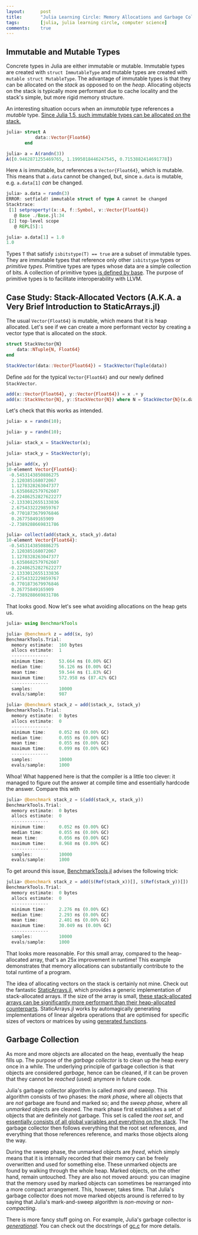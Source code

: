 ```yaml
---
layout:      post
title:       "Julia Learning Circle: Memory Allocations and Garbage Collection"
tags:        [julia, julia learning circle, computer science]
comments:    true
---
```


## Immutable and Mutable Types

Concrete types in Julia are either immutable or mutable.
Immutable types are created with `struct ImmutableType` and mutable types are created with `mutable struct MutableType`.
The advantage of immutable types is that they can be allocated on the _stack_ as opposed to on the _heap_.
Allocating objects on the stack is typically more performant due to cache locality and the stack's simple, but more rigid memory structure.

An interesting situation occurs when an _immutable_ type references a _mutable_ type.
[Since Julia 1.5, such immutable types can be allocated on the stack.](https://github.com/JuliaLang/julia/blob/release-1.5/NEWS.md#compilerruntime-improvements)

```julia
julia> struct A
           data::Vector{Float64}
       end

julia> a = A(randn(3))
A([0.9462871255469765, 1.1995018446247545, 0.7153882414691778])
```

Here `A` is immutable, but references a `Vector{Float64}`, which is mutable.
This means that `a.data` cannot be changed, but, since `a.data` is mutable, e.g. `a.data[1]` _can_ be changed.

```julia
julia> a.data = randn(3)
ERROR: setfield! immutable struct of type A cannot be changed
Stacktrace:
 [1] setproperty!(x::A, f::Symbol, v::Vector{Float64})
   @ Base ./Base.jl:34
 [2] top-level scope
   @ REPL[5]:1

julia> a.data[1] = 1.0
1.0
```

Types `T` that satisfy `isbitstype(T) == true` are a subset of immutable types.
They are immutable types that reference only other `isbitstype` types or _primitive types_.
Primitive types are types whose data are a simple collection of bits.
A collection of primitive types [is defined by base](https://docs.julialang.org/en/v1/manual/types/#Primitive-Types).
The purpose of primitive types is to facilitate interoperability with LLVM.

## Case Study: Stack-Allocated Vectors (A.K.A. a Very Brief Introduction to StaticArrays.jl)

The usual `Vector{Float64}` is mutable, which means that it is heap allocated.
Let's see if we can create a more performant vector by creating a vector type that is allocated on the _stack_.

```julia
struct StackVector{N}
    data::NTuple{N, Float64}
end

StackVector(data::Vector{Float64}) = StackVector(Tuple(data))
```

Define `add` for the typical `Vector{Float64}` and our newly defined `StackVector`.

```julia
add(x::Vector{Float64}, y::Vector{Float64}) = x .+ y
add(x::StackVector{N}, y::StackVector{N}) where N = StackVector{N}(x.data .+ y.data)
```

Let's check that this works as intended.

```julia
julia> x = randn(10);

julia> y = randn(10);

julia> stack_x = StackVector(x);

julia> stack_y = StackVector(y);

julia> add(x, y)
10-element Vector{Float64}:
 -0.5453143850886275
  2.120385168072067
  1.1278328263047377
  1.6358682579762607
 -0.22486252827622277
 -2.1333012655133836
  2.6754332229859767
 -0.7701873679976846
  0.26775849165909
 -2.7389288669831786

julia> collect(add(stack_x, stack_y).data)
10-element Vector{Float64}:
 -0.5453143850886275
  2.120385168072067
  1.1278328263047377
  1.6358682579762607
 -0.22486252827622277
 -2.1333012655133836
  2.6754332229859767
 -0.7701873679976846
  0.26775849165909
 -2.7389288669831786
```

That looks good.
Now let's see what avoiding allocations on the heap gets us.

```julia
julia> using BenchmarkTools

julia> @benchmark z = add($x, $y)
BenchmarkTools.Trial:
  memory estimate:  160 bytes
  allocs estimate:  1
  --------------
  minimum time:     53.664 ns (0.00% GC)
  median time:      56.126 ns (0.00% GC)
  mean time:        59.544 ns (1.83% GC)
  maximum time:     572.958 ns (87.42% GC)
  --------------
  samples:          10000
  evals/sample:     987

julia> @benchmark stack_z = add($stack_x, $stack_y)
BenchmarkTools.Trial:
  memory estimate:  0 bytes
  allocs estimate:  0
  --------------
  minimum time:     0.052 ns (0.00% GC)
  median time:      0.055 ns (0.00% GC)
  mean time:        0.055 ns (0.00% GC)
  maximum time:     0.099 ns (0.00% GC)
  --------------
  samples:          10000
  evals/sample:     1000
```

Whoa!
What happened here is that the compiler is a little too clever:
it managed to figure out the answer at compile time and essentially hardcode the answer.
Compare this with

```julia
julia> @benchmark stack_z = $(add(stack_x, stack_y))
BenchmarkTools.Trial:
  memory estimate:  0 bytes
  allocs estimate:  0
  --------------
  minimum time:     0.052 ns (0.00% GC)
  median time:      0.055 ns (0.00% GC)
  mean time:        0.056 ns (0.00% GC)
  maximum time:     8.968 ns (0.00% GC)
  --------------
  samples:          10000
  evals/sample:     1000
```

To get around this issue, [BenchmarkTools.jl](https://github.com/JuliaCI/BenchmarkTools.jl#quick-start) advises the following trick:

```julia
julia> @benchmark stack_z = add($(Ref(stack_x))[], $(Ref(stack_y))[])
BenchmarkTools.Trial:
  memory estimate:  0 bytes
  allocs estimate:  0
  --------------
  minimum time:     2.276 ns (0.00% GC)
  median time:      2.293 ns (0.00% GC)
  mean time:        2.401 ns (0.00% GC)
  maximum time:     30.049 ns (0.00% GC)
  --------------
  samples:          10000
  evals/sample:     1000
```

That looks more reasonable.
For this small array, compared to the heap-allocated array, that's an 25x improvement in runtime!
This example demonstrates that memory allocations can substantially contribute to the total runtime of a program.

The idea of allocating vectors on the stack is certainly not mine.
Check out the fantastic [StaticArrays.jl](https://github.com/JuliaArrays/StaticArrays.jl), which provides a generic implementation of stack-allocated arrays.
If the size of the array is small, [these stack-allocated arrays can be significantly more performant than their heap-allocated counterparts](https://github.com/JuliaArrays/StaticArrays.jl#speed).
StaticArrays.jl works by automagically generating implementations of linear algebra operations that are optimised for specific sizes of vectors or matrices by using [generated functions](https://docs.julialang.org/en/v1/manual/metaprogramming/#Generated-functions).

## Garbage Collection

As more and more objects are allocated on the heap, eventually the heap fills up.
The purpose of the _garbage collector_ is to clean up the heap every once in a while.
The underlying principle of garbage collection is that objects are considered _garbage_, hence can be cleaned, if it can be proven that they cannot be _reached_ (used) anymore in future code.

Julia's garbage collector algorithm is called _mark and sweep_.
This algorithm consists of two phases:
the _mark phase_, where all objects that are _not_ garbage are found and marked so;
and the _sweep phase_, where all _unmarked_ objects are cleaned.
The mark phase first establishes a set of objects that are definitely _not_ garbage.
This set is called the _root set_, and [essentially consists of all global variables and everything on the stack](https://stackoverflow.com/questions/30080745/how-does-the-mark-in-mark-and-sweep-function-trace-out-the-set-of-objects-acce).
The garbage collector then follows everything that the root set references, and everything that those references reference, and marks those objects along the way.

During the sweep phase, the unmarked objects are _freed_, which simply means that it is internally recorded that their memory can be freely overwritten and used for something else.
These unmarked objects are found by walking through the whole heap.
Marked objects, on the other hand, remain untouched.
They are also not moved around:
you can imagine that the memory used by marked objects can sometimes be rearranged into a more compact arrangement.
This, however, takes time.
That Julia's garbage collector does not move marked objects around is referred to by saying that Julia's mark-and-sweep algorithm is _non-moving_ or _non-compacting_.

There is more fancy stuff going on.
For example, Julia's garbage collector is [_generational_](https://en.wikipedia.org/wiki/Tracing_garbage_collection#Generational_GC_(ephemeral_GC)).
You can check out the docstrings of [gc.c](https://github.com/JuliaLang/julia/blob/master/src/gc.c) for more details.
